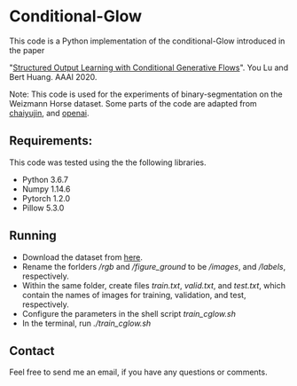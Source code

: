 # Conditional-Glow

This code is a Python implementation of the conditional-Glow introduced in the paper 

"[Structured Output Learning with Conditional Generative Flows](https://arxiv.org/pdf/1905.13288.pdf)". You Lu and Bert Huang. AAAI 2020.

Note: This code is used for the experiments of binary-segmentation on the Weizmann Horse dataset. Some parts of the code are adapted from [chaiyujin](https://github.com/chaiyujin/glow-pytorch), and [openai](https://github.com/openai/glow). 

## Requirements:

This code was tested using the the following libraries.

- Python 3.6.7
- Numpy 1.14.6
- Pytorch 1.2.0
- Pillow 5.3.0

## Running

- Download the dataset from [here](https://www.msri.org/people/members/eranb/).
- Rename the forlders */rgb* and */figure_ground* to be */images*, and */labels*, respectively.
- Within the same folder, create files *train.txt*, *valid.txt*, and *test.txt*, which contain the names of images for training, validation, and test, respectively.
- Configure the parameters in the shell script *train_cglow.sh*
- In the terminal, run *./train_cglow.sh*

## Contact
Feel free to send me an email, if you have any questions or comments.

